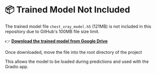 # 📦 Trained Model Not Included

The trained model file `chest_xray_model.h5` (121MB) is not included in this repository due to GitHub's 100MB file size limit.

👉 **[Download the trained model from Google Drive](https://drive.google.com/file/d/1aBZKDyYIyhTJE4EWAYCu-JDXF2NNhfwz/view?usp=sharing)**

Once downloaded, move the file into the root directory of the project


This allows the model to be loaded during predictions and used with the Gradio app.


